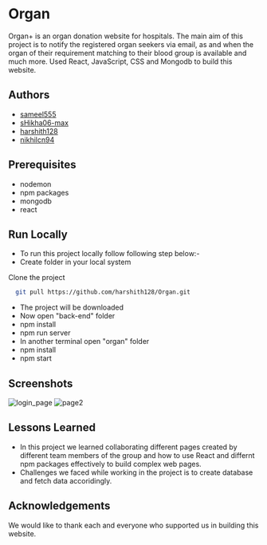 # Organ

Organ+ is an organ donation website for hospitals. The main aim of this project is to notify the registered organ seekers via email, as and when the organ of their requirement matching to their blood group is available and much more. Used React, JavaScript, CSS and Mongodb to build this website.

## Authors

- [sameel555](https://github.com/sameel555)
- [sHikha06-max](https://github.com/sHikha06-max)
- [harshith128](https://github.com/harshith128)
- [nikhilcn94](https://github.com/nikhilcn94)
## Prerequisites
- nodemon 
- npm packages
- mongodb
- react

## Run Locally
- To run this project locally follow following step below:-
- Create folder in your local system

Clone the project

```bash
  git pull https://github.com/harshith128/Organ.git
```
- The project will be downloaded
- Now open "back-end" folder 
- npm install
- npm run server
- In another terminal open "organ" folder 
- npm install
- npm start


## Screenshots
![login_page](https://user-images.githubusercontent.com/88575764/142027843-c014842f-6411-4bd3-a889-d725f2411602.png)
![page2](https://user-images.githubusercontent.com/88575764/142027991-5b037747-8740-43a8-8d39-277b56c97353.png)

## Lessons Learned

- In this project we learned collaborating different pages created by different team members of the group and how to use React and differnt npm packages effectively to build complex web pages.
- Challenges we faced while working in the project is to create database and fetch data accoridingly.

  
## Acknowledgements
We would like to thank each and everyone who supported us in building this website. 

  

